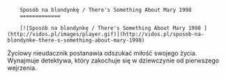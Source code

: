 
        Sposób na blondynkę / There's Something About Mary 1998 
        =============
        
        [![Sposób na blondynkę / There's Something About Mary 1998 ](http://vidos.pl/images/player.gif)](http://vidos.pl/sposob-na-blondynke-there-s-something-about-mary-1998)
        
        
 Życiowy nieudacznik postanawia odszukać miłość swojego życia. Wynajmuje detektywa, który zakochuje się w dziewczynie od pierwszego wejrzenia.
    